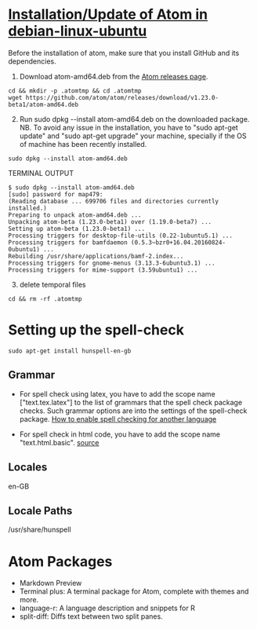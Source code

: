 # [Installation/Update of Atom in debian-linux-ubuntu](https://github.com/atom/atom#debian-linux-ubuntu)


Before the installation of atom, make sure that you install GitHub and its dependencies.

1. Download atom-amd64.deb from the [Atom releases page](https://github.com/atom/atom/releases).
```
cd && mkdir -p .atomtmp && cd .atomtmp
wget https://github.com/atom/atom/releases/download/v1.23.0-beta1/atom-amd64.deb
```
2. Run sudo dpkg --install atom-amd64.deb on the downloaded package.
NB. To avoid any issue in the installation, you have to "sudo apt-get update" and 
"sudo apt-get upgrade" your machine, specially if the OS of machine has been recently
installed.

```
sudo dpkg --install atom-amd64.deb
```

TERMINAL OUTPUT
```
$ sudo dpkg --install atom-amd64.deb
[sudo] password for map479: 
(Reading database ... 699706 files and directories currently installed.)
Preparing to unpack atom-amd64.deb ...
Unpacking atom-beta (1.23.0-beta1) over (1.19.0-beta7) ...
Setting up atom-beta (1.23.0-beta1) ...
Processing triggers for desktop-file-utils (0.22-1ubuntu5.1) ...
Processing triggers for bamfdaemon (0.5.3~bzr0+16.04.20160824-0ubuntu1) ...
Rebuilding /usr/share/applications/bamf-2.index...
Processing triggers for gnome-menus (3.13.3-6ubuntu3.1) ...
Processing triggers for mime-support (3.59ubuntu1) ...
```


3. delete temporal files
```
cd && rm -rf .atomtmp
```


# Setting up the spell-check


```
sudo apt-get install hunspell-en-gb
```


## Grammar
* For spell check using latex, you  have to add the scope name ["text.tex.latex"]
to the list of grammars that the spell check package checks. Such grammar options
are into the settings of the spell-check package.
[How to enable spell checking for another language](https://discuss.atom.io/t/how-to-enable-spell-checking-for-another-language/4895/4)

* For spell check in html code, you have to add the scope name "text.html.basic". [source](https://atom.io/packages/spell-check)


## Locales
en-GB

## Locale Paths
/usr/share/hunspell





# Atom Packages

- Markdown Preview  
- Terminal plus: A terminal package for Atom, complete with themes and more.  
- language-r: A language description and snippets for R  
- split-diff: Diffs text between two split panes.
